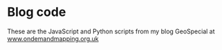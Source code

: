 # Blog code
These are the JavaScript and Python scripts from my blog GeoSpecial at www.ondemandmapping.org.uk
